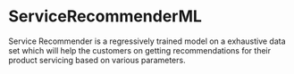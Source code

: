 # ServiceRecommenderML
Service Recommender  is a regressively trained model on a exhaustive data set which will help the customers on getting recommendations for their product servicing based on various parameters. 
